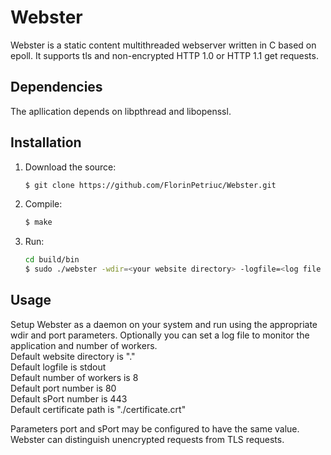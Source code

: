 # Webster

Webster is a static content multithreaded webserver written in C based on epoll.
It supports tls and non-encrypted HTTP 1.0 or HTTP 1.1 get requests.

## Dependencies

The apllication depends on libpthread and libopenssl.

## Installation

1. Download the source:<br />
	```bash
	$ git clone https://github.com/FlorinPetriuc/Webster.git
	```
	
2. Compile:<br />
	```bash
	$ make
	```
	
3. Run:<br />
	```bash
    cd build/bin
	$ sudo ./webster -wdir=<your website directory> -logfile=<log file path> -workers=<number of workers> -port=<http server port> -sPort=<https server port> -certificate=<ssl certificate path with RSA key and chain authority>
	```
	
## Usage

Setup Webster as a daemon on your system and run using the appropriate wdir and port parameters.
Optionally you can set a log file to monitor the application and number of workers.<br />
Default website directory is "."<br />
Default logfile is stdout<br />
Default number of workers is 8<br />
Default port number is 80<br />
Default sPort number is 443<br />
Default certificate path is "./certificate.crt"<br />

Parameters port and sPort may be configured to have the same value. Webster can distinguish unencrypted requests from TLS requests.
